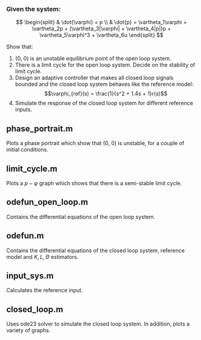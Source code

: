 ### Given the system:

$$ \begin{split}
& \dot{\varphi} = p \\
& \dot{p} = \vartheta_1\varphi + \vartheta_2p + (\vartheta_3|\varphi| + \vartheta_4|p|)p + \vartheta_5\varphi^3 + \vartheta_6u
\end{split} $$

Show that:
1. (0, 0) is an unstable equilibrium point of the open loop system.
2. There is a limit cycle for the open loop system. Decide on the stability of limit cycle.
3. Design an adaptive controller that makes all closed loop signals bounded and the closed loop system behaves like the reference model:
$$\varphi_{ref}(s) = \frac{1}{s^2 + 1.4s + 1}r(s)$$
4. Simulate the response of the closed loop system for different reference inputs.

## phase_portrait.m
Plots a phase portrait which show that (0, 0) is unstable, for a couple of initial conditions.

## limit_cycle.m
Plots a $p-\varphi$ graph which shows that there is a semi-stable limit cycle.

## odefun_open_loop.m
Contains the differential equations of the open loop system.

## odefun.m
Contains the differential equations of the closed loop system, reference model and $K, L, \Theta$ estimators.

## input_sys.m
Calculates the reference input.

## closed_loop.m
Uses ode23 solver to simulate the closed loop system. In addition, plots a variety of graphs.
